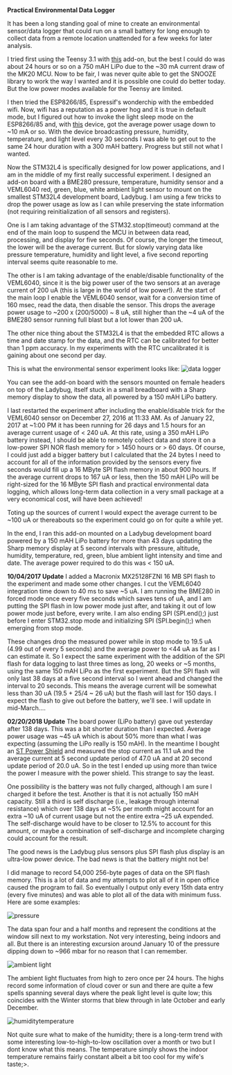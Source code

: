**Practical Environmental Data Logger**

It has been a long standing goal of mine to create an environmental sensor/data logger that could run on a small battery for long enough to collect data from a remote location unattended for a few weeks for later analysis.

I tried first using the Teensy 3.1 with [this](https://www.tindie.com/products/onehorse/m41t62-real-time-clock-add-on-for-teensy-3x/?pt=full_prod_search) add-on, but the best I could do was about 24 hours or so on a 750 mAH LiPo due to the ~30 mA current draw of the MK20 MCU. Now to be fair, I was never quite able to get the SNOOZE library to work the way I wanted and it is possible one could do better today. But the low power modes available for the Teensy are limited.

I then tried the ESP8266/85, Espressif's wonderchip with the embedded wifi. Now, wifi has a reputation as a power hog and it is true in default mode, but I figured out how to invoke the light sleep mode on the ESP8266/85 and, with [this](https://www.tindie.com/products/onehorse/esp8285-development-board/?pt=full_prod_search) device, got the average power usage down to ~10 mA or so. With the device broadcasting pressure, humidity, temperature, and light level every 30 seconds I was able to get out to the same 24 hour duration with a 300 mAH battery. Progress but still not what I wanted.

Now the STM32L4 is specifically designed for low power applications, and I am in the middle of my first really successful experiment. I designed an add-on board with a BME280 pressure, temperature, humidity sensor and a VEML6040 red, green, blue, white ambient light sensor to mount on the smallest STM32L4 development board, Ladybug. I am using a few tricks to drop the power usage as low as I can while preserving the state information (not requiring reinitialization of all sensors and registers).

One is I am taking advantage of the STM32.stop(timeout) command at the end of the main loop to suspend the MCU in between data read, processing, and display for five seconds. Of course, the longer the timeout, the lower will be the average current. But for slowly varying data like pressure temperature, humidity and light level, a five second reporting interval seems quite reasonable to me.

The other is I am taking advantage of the enable/disable functionality of the VEML6040, since it is the big power user of the two sensors at an average current of 200 uA (this is large in the world of low power!). At the start of the main loop I enable the VEML6040 sensor, wait for a conversion time of 160 msec, read the data, then disable the sensor. This drops the average power usage to ~200 x (200/5000) ~ 8 uA, still higher than the ~4 uA of the BME280 sensor running full blast but a lot lower than 200 uA.

The other nice thing about the STM32L4 is that the embedded RTC allows a time and date stamp for the data, and the RTC can be calibrated for better than 1 ppm accuracy. In my experiments with the RTC uncalibrated it is gaining about one second per day.

This is what the environmental sensor experiment looks like:
![data logger](https://cdn.hackaday.io/images/996711484502329867.jpg)

You can see the add-on board with the sensors mounted on female headers on top of the Ladybug, itself stuck in a small breadboard with a Sharp memory display to show the data, all powered by a 150 mAH LiPo battery.

I last restarted the experiment after including the enable/disable trick for the VEML6040 sensor on December 27, 2016 at 11:33 AM. As of January 22, 2017 at ~1:00 PM it has been running for 26 days and 1.5 hours for an average current usage of < 240 uA. At this rate, using a 350 mAH LiPo battery instead, I should be able to remotely collect data and store it on a low-power SPI NOR flash memory for > 1450 hours or > 60 days. Of course, I could just add a bigger battery but I calculated that the 24 bytes I need to account for all of the information provided by the sensors every five seconds would fill up a 16 MByte SPI flash memory in about 900 hours. If the average current drops to 167 uA or less, then the 150 mAH LiPo will be right-sized for the 16 MByte SPI flash and practical environmental data logging, which allows long-term data collection in a very small package at a very economical cost, will have been achieved!

Toting up the sources of current I would expect the average current to be ~100 uA or thereabouts so the experiment could go on for quite a while yet. 

In the end, I ran this add-on mounted on a Ladybug development board powered by a 150 mAH LiPo battery for more than 43 days updating the Sharp memory display at 5 second intervals with pressure, altitude, humidity, temperature, red, green, blue ambient light intensity and time and date. The average power required to do this was < 150 uA.

**10/04/2017 Update** I added a Macronix MX25128FZNI 16 MB SPI flash to the experiment and made some other changes. I cut the VEML6040 integration time down to 40 ms to save ~5 uA. I am running the BME280 in forced mode once every five seconds which saves tens of uA, and I am putting the SPI flash in low power mode just after, and taking it out of low power mode just before, every write. I am also ending SPI (SPI.end();) just before I enter STM32.stop mode and initializing SPI (SPI.begin();) when emerging from stop mode.

These changes drop the measured power while in stop mode to 19.5 uA (4.99 out of every 5 seconds) and the average power to <44 uA as far as I can estimate it. So I expect the same experiment with the addition of the SPI flash for data logging to last three times as long, 20 weeks or ~5 months, using the same 150 mAH LiPo as the first experiment. But the SPI flash will only last 38 days at a five second interval so I went ahead and changed the interval to 20 seconds. This means the average current will be somewhat less than 30 uA (19.5 + 25/4 ~ 26 uA) but the flash will last for 150 days. I expect the flash to give out before the battery, we'll see. I will update in mid-March....

**02/20/2018 Update** The board power (LiPo battery) gave out yesterday after 138 days. This was a bit shorter duration than I expected. Average power usage was ~45 uA which is about 50% more than what I was expecting (assuming the LiPo really is 150 mAH). In the meantime I bought an [ST Power Shield](http://www.st.com/en/evaluation-tools/x-nucleo-lpm01a.html) and measured the stop current as 11.1 uA and the average current at 5 second update period of 47.0 uA and at 20 second update period of 20.0 uA. So in the test I ended up using more than twice the power I measure with the power shield. This strange to say the least.

One possibility is the battery was not fully charged, although I am sure I charged it before the test. Another is that it is not actually 150 mAH capacity. Still a third is self discharge (i.e., leakage through internal resistance)  which over 138 days at ~5% per month might account for an extra ~10 uA of current usage but not the entire extra ~25 uA expended. The self-discharge would have to be closer to 12.5% to account for this amount, or maybe a combination of self-discharge and incomplete charging could account for the result.

The good news is the Ladybug plus sensors plus SPI flash plus display is an ultra-low power device. The bad news is that the battery might not be!

I did manage to record 54,000 256-byte pages of data on the SPI flash memory. This is a lot of data and my attempts to plot all of it in open office caused the program to fail. So eventually I output only every 15th data entry (every five minutes) and was able to plot all of the data with minimum fuss. Here are some examples:

![pressure](https://user-images.githubusercontent.com/6698410/36453199-1dbb784e-164c-11e8-9376-e7e15f8d78f4.jpg)

The data span four and a half months and represent the conditions at the window sill next to my workstation. Not very interesting, being indoors and all. But there is an interesting excursion around January 10 of the pressure dipping down to ~966 mbar for no reason that I can remember.

![ambient light](https://user-images.githubusercontent.com/6698410/36453192-1550725e-164c-11e8-8490-e4f70b0aafe7.jpg)

The ambient light fluctuates from high to zero once per 24 hours. The highs record some information of cloud cover or sun and there are quite a few spells spanning several days where the peak light level is quite low; this coincides with the Winter storms that blew through in late October and early December.

![humiditytemperature](https://user-images.githubusercontent.com/6698410/36453165-f962f512-164b-11e8-8401-b9694f05e70d.jpg)

Not quite sure what to make of the humidity; there is a long-term trend with some interesting low-to-high-to-low oscillation over a month or two but I dont know what this means. The temperature simply shows the indoor temperature remains fairly constant albeit a bit too cool for my wife's taste;>.
